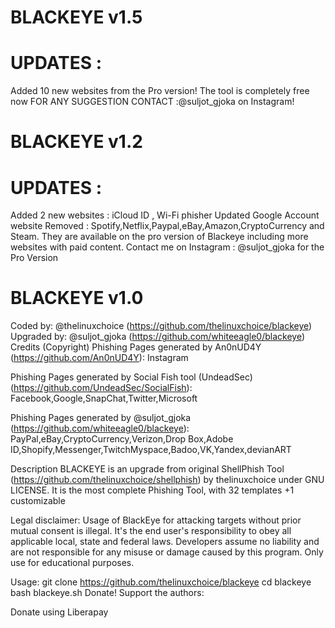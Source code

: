 # BLACKEYE v1.5
# UPDATES :
Added 10 new websites from the Pro version!
The tool is completely free now
FOR ANY SUGGESTION CONTACT :@suljot_gjoka on Instagram!
# BLACKEYE v1.2
# UPDATES :
Added 2 new websites : iCloud ID , Wi-Fi phisher
Updated Google Account website
Removed : Spotify,Netflix,Paypal,eBay,Amazon,CryptoCurrency and Steam.
They are available on the pro version of Blackeye including more websites with paid content.
Contact me on Instagram : @suljot_gjoka for the Pro Version
# BLACKEYE v1.0
Coded by: @thelinuxchoice (https://github.com/thelinuxchoice/blackeye)
Upgraded by: @suljot_gjoka (https://github.com/whiteeagle0/blackeye)
Credits (Copyright)
Phishing Pages generated by An0nUD4Y (https://github.com/An0nUD4Y):
Instagram

Phishing Pages generated by Social Fish tool (UndeadSec) (https://github.com/UndeadSec/SocialFish):
Facebook,Google,SnapChat,Twitter,Microsoft

Phishing Pages generated by @suljot_gjoka (https://github.com/whiteeagle0/blackeye):
PayPal,eBay,CryptoCurrency,Verizon,Drop Box,Adobe ID,Shopify,Messenger,TwitchMyspace,Badoo,VK,Yandex,devianART

Description
BLACKEYE is an upgrade from original ShellPhish Tool (https://github.com/thelinuxchoice/shellphish) by thelinuxchoice under GNU LICENSE. It is the most complete Phishing Tool, with 32 templates +1 customizable

Legal disclaimer:
Usage of BlackEye for attacking targets without prior mutual consent is illegal. It's the end user's responsibility to obey all applicable local, state and federal laws. Developers assume no liability and are not responsible for any misuse or damage caused by this program. Only use for educational purposes.

Usage:
git clone https://github.com/thelinuxchoice/blackeye
cd blackeye
bash blackeye.sh
Donate!
Support the authors:

Donate using Liberapay
